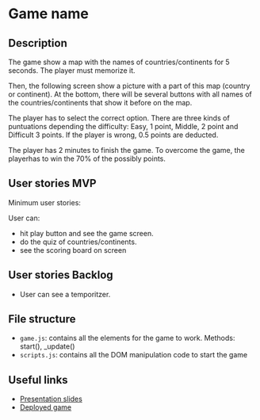 # Game name

<!-- When you finish, add a nice screenshot of your game -->
<!--[<img src="./img/page.png">]()-->

## Description

The game show a map with the names of countries/continents for 5 seconds. The player must memorize it. 

Then, the following screen show a picture with a part of this map (country or continent). At the bottom, there will be several buttons with all names of the countries/continents that show it before on the map. 

The player has to select the correct option. There are three kinds of puntuations depending the difficulty: Easy, 1 point,  Middle, 2 point and Difficult 3 points. If the player is wrong, 0.5 points are deducted. 

The player has 2 minutes to finish the game. To overcome the game, the playerhas to win the 70% of the possibly points.

## User stories MVP

Minimum user stories:

User can:
- hit play button and see the game screen.
- do the quiz of countries/continents.
- see the scoring board on screen


## User stories Backlog

- User can see a temporitzer.

## File structure

- <code>game.js</code>: contains all the elements for the game to work. Methods: start(), \_update()
- <code>scripts.js</code>: contains all the DOM manipulation code to start the game

## Useful links

<!-- When you finish, add these links and commit -->

- [Presentation slides]()
- [Deployed game]()
